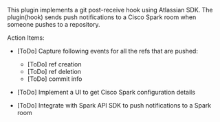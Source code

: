 This plugin implements a git post-receive hook using Atlassian SDK.
The plugin(hook) sends push notifications to a Cisco Spark room when someone pushes to a repository.

Action Items:

- [ToDo] Capture following events for all the refs that are pushed:
	- [ToDo] ref creation
	- [ToDo] ref deletion
	- [ToDo] commit info

- [ToDo] Implement a UI to get Cisco Spark configuration details

- [ToDo] Integrate with Spark API SDK to push notifications to a Spark room